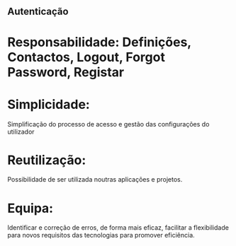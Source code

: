 ## Autenticação

# Responsabilidade: Definições, Contactos, Logout, Forgot Password, Registar

# Simplicidade:
Simplificação do processo de acesso e gestão das configurações do utilizador

# Reutilização:
Possibilidade de ser utilizada noutras aplicações e projetos.

# Equipa:
Identificar e correção de erros, de forma mais eficaz, facilitar a flexibilidade para novos requisitos das tecnologias para promover eficiência.
